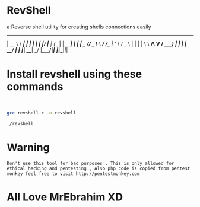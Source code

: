 # RevShell 

a Reverse shell utility for creating shells connections easily                                                                                                                                      

 
 
 
 
   _____             _____ _          _ _ 
 |  __ \           / ____| |        | | |
 | |__) |_____   _| (___ | |__   ___| | |
 |  _  // _ \ \ / /\___ \| '_ \ / _ \ | |
 | | \ \  __/\ V / ____) | | | |  __/ | |
 |_|  \_\___| \_/ |_____/|_| |_|\___|_|_|
                                         
                                         
 
 
 
 

 
 # Install revshell using these commands
 
 ```bash
 
 
 gcc revshell.c -o revshell
 
 ./revshell
 
 
 ```
                                                                                                                                         
# Warning

``
Don't use this tool for bad purposes , This is only allowed for ethical hacking and pentesting , Also php code is copied from pentest monkey feel free to visit http://pentestmonkey.com
``

# All Love MrEbrahim XD
                                                                                                                                         
                                                                                                                                         
                                                                                                                                         
